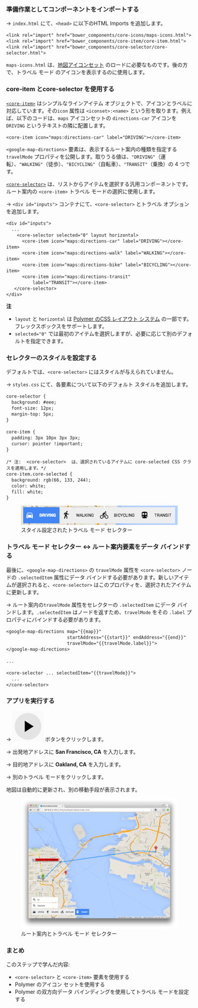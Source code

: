 ﻿<toc-element></toc-element>

### 準備作業としてコンポーネントをインポートする

&rarr; `index.html` にて、`<head>` に以下のHTML Imports を追加します。

    <link rel="import" href="bower_components/core-icons/maps-icons.html">
    <link rel="import" href="bower_components/core-item/core-item.html">
    <link rel="import" href="bower_components/core-selector/core-selector.html">

`maps-icons.html` は、[地図アイコンセット](http://www.polymer-project.org/components/core-icons/demo.html) のロードに必要なものです。後の方で、トラベル モード のアイコンを表示するのに使用します。

### core-item とcore-selector を使用する

[`<core-item>`](http://www.polymer-project.org/components/core-docs/index.html#core-item) はシンプルなラインアイテム オブジェクトで、アイコンとラベルに対応しています。その`icon` 属性は `<iconset>:<name>` という形を取ります。例えば、以下のコードは、`maps` アイコンセットの `directions-car` アイコンを `DRIVING` というテキストの隣に配置します。

    <core-item icon="maps:directions-car" label="DRIVING"></core-item>

`<google-map-directions>` 要素は、表示するルート案内の種類を指定する `travelMode` プロパティを公開します。取りうる値は、`"DRIVING"`（運転）、`"WALKING"`（徒歩）、`"BICYCLING"`（自転車）、`"TRANSIT"`（乗換）の 4 つです。


[`<core-selector>`](http://www.polymer-project.org/components/core-docs/index.html#core-selector) は、リストからアイテムを選択する汎用コンポーネントです。ルート案内の `<core-item>` トラベル モードの選択に使用します。

&rarr; `<div id="inputs">` コンテナにて、`<core-selector>` とトラベル オプションを追加します。

    <div id="inputs">
      ...
        <core-selector selected="0" layout horizontal>
          <core-item icon="maps:directions-car" label="DRIVING"></core-item>
          <core-item icon="maps:directions-walk" label="WALKING"></core-item>
          <core-item icon="maps:directions-bike" label="BICYCLING"></core-item>
          <core-item icon="maps:directions-transit"
              label="TRANSIT"></core-item>
       </core-selector>
    </div>

**注**

- `layout` と `horizontal` は [Polymer のCSS レイアウト システム](https://www.polymer-project.org/docs/polymer/layout-attrs.html) の一部です。フレックスボックスをサポートします。
- `selected="0"` では最初のアイテムを選択しますが、必要に応じて別のデフォルトを指定できます。

### セレクターのスタイルを設定する

デフォルトでは、`<core-selector>` にはスタイルが与えられていません。

&rarr; `styles.css` にて、各要素について以下のデフォルト スタイルを追加します。

    core-selector {
      background: #eee;
      font-size: 12px;
      margin-top: 5px;
    }

    core-item {
      padding: 3px 10px 3px 3px;
      cursor: pointer !important;
    }

    /* 注:  <core-selector>  は、選択されているアイテムに core-selected CSS クラスを適用します。*/
    core-item.core-selected {
      background: rgb(66, 133, 244);
      color: white;
      fill: white;
    }

<figure>
  <img src="img/s5-tabs.png">
  <figcaption>スタイル設定されたトラベル モード セレクター</figcaption>
</figure>

### トラベル モード セレクター &#8596; ルート案内要素をデータ バインドする

最後に、`<google-map-directions>` の `travelMode` 属性を `<core-selector>` ノードの `.selectedItem` 属性にデータ バインドする必要があります。新しいアイテムが選択されると、`<core-selector>`  はこのプロパティを、選択されたアイテムに更新します。

&rarr; ルート案内の`travelMode` 属性をセレクターの `.selectedItem` にデータ バインドします。`.selectedItem` はノードを返すため、`travelMode` をその `.label` プロパティにバインドする必要があります。

    <google-map-directions map="{{map}}"
                           startAddress="{{start}}" endAddress="{{end}}"
                           travelMode="{{travelMode.label}}">
    </google-map-directions>

    ...

    <core-selector ... selectedItem="{{travelMode}}">
      ...
    </core-selector>

### アプリを実行する

&rarr; <img src="img/runbutton.png" class="icon"> ボタンをクリックします。

&rarr; 出発地アドレスに **San Francisco, CA** を入力します。

&rarr; 目的地アドレスに **Oakland, CA** を入力します。

&rarr; 別のトラベル モードをクリックします。

地図は自動的に更新され、別の移動手段が表示されます。

<figure>
  <img src="img/s5-final.png">
  <figcaption>ルート案内とトラベル モード セレクター</figcaption>
</figure>

### まとめ

このステップで学んだ内容:

- `<core-selector>` と `<core-item>` 要素を使用する
- Polymer のアイコン セットを使用する
- Polymer の双方向データ バインディングを使用してトラベル モードを設定する
